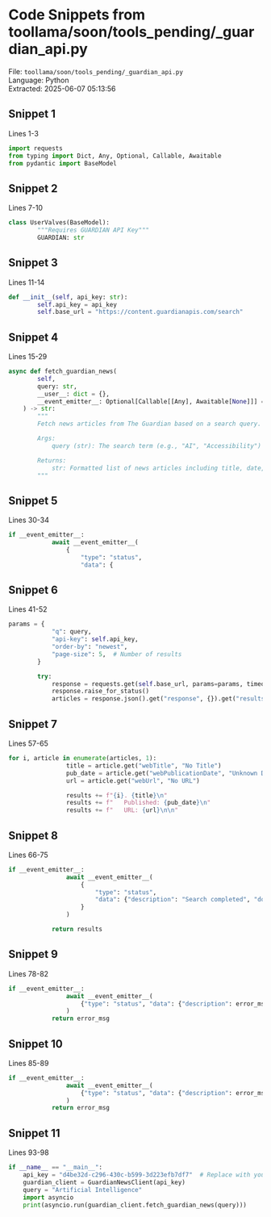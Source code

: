 # Code Snippets from toollama/soon/tools_pending/_guardian_api.py

File: `toollama/soon/tools_pending/_guardian_api.py`  
Language: Python  
Extracted: 2025-06-07 05:13:56  

## Snippet 1
Lines 1-3

```Python
import requests
from typing import Dict, Any, Optional, Callable, Awaitable
from pydantic import BaseModel
```

## Snippet 2
Lines 7-10

```Python
class UserValves(BaseModel):
        """Requires GUARDIAN API Key"""
        GUARDIAN: str
```

## Snippet 3
Lines 11-14

```Python
def __init__(self, api_key: str):
        self.api_key = api_key
        self.base_url = "https://content.guardianapis.com/search"
```

## Snippet 4
Lines 15-29

```Python
async def fetch_guardian_news(
        self,
        query: str,
        __user__: dict = {},
        __event_emitter__: Optional[Callable[[Any], Awaitable[None]]] = None,
    ) -> str:
        """
        Fetch news articles from The Guardian based on a search query.

        Args:
            query (str): The search term (e.g., "AI", "Accessibility")

        Returns:
            str: Formatted list of news articles including title, date, and URL.
        """
```

## Snippet 5
Lines 30-34

```Python
if __event_emitter__:
            await __event_emitter__(
                {
                    "type": "status",
                    "data": {
```

## Snippet 6
Lines 41-52

```Python
params = {
            "q": query,
            "api-key": self.api_key,
            "order-by": "newest",
            "page-size": 5,  # Number of results
        }

        try:
            response = requests.get(self.base_url, params=params, timeout=15)
            response.raise_for_status()
            articles = response.json().get("response", {}).get("results", [])
```

## Snippet 7
Lines 57-65

```Python
for i, article in enumerate(articles, 1):
                title = article.get("webTitle", "No Title")
                pub_date = article.get("webPublicationDate", "Unknown Date")[:10]
                url = article.get("webUrl", "No URL")

                results += f"{i}. {title}\n"
                results += f"   Published: {pub_date}\n"
                results += f"   URL: {url}\n\n"
```

## Snippet 8
Lines 66-75

```Python
if __event_emitter__:
                await __event_emitter__(
                    {
                        "type": "status",
                        "data": {"description": "Search completed", "done": True},
                    }
                )

            return results
```

## Snippet 9
Lines 78-82

```Python
if __event_emitter__:
                await __event_emitter__(
                    {"type": "status", "data": {"description": error_msg, "done": True}}
                )
            return error_msg
```

## Snippet 10
Lines 85-89

```Python
if __event_emitter__:
                await __event_emitter__(
                    {"type": "status", "data": {"description": error_msg, "done": True}}
                )
            return error_msg
```

## Snippet 11
Lines 93-98

```Python
if __name__ == "__main__":
    api_key = "d4be32d-c296-430c-b599-3d223efb7df7"  # Replace with your actual Guardian key
    guardian_client = GuardianNewsClient(api_key)
    query = "Artificial Intelligence"
    import asyncio
    print(asyncio.run(guardian_client.fetch_guardian_news(query)))
```

